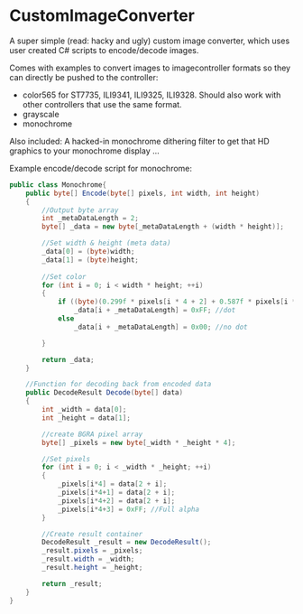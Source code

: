 # CustomImageConverter
A super simple (read: hacky and ugly) custom image converter, which uses user created C# scripts to encode/decode images.


Comes with examples to convert images to imagecontroller formats so they can directly be pushed to the controller:
* color565 for ST7735, ILI9341, ILI9325, ILI9328. Should also work with other controllers that use the same format.
* grayscale
* monochrome

Also included: A hacked-in monochrome dithering filter to get that HD graphics to your monochrome display ...



Example encode/decode script for monochrome:
```csharp
public class Monochrome{
    public byte[] Encode(byte[] pixels, int width, int height)
    {
        //Output byte array
        int _metaDataLength = 2;
        byte[] _data = new byte[_metaDataLength + (width * height)];

        //Set width & height (meta data)
        _data[0] = (byte)width;
        _data[1] = (byte)height;
        
        //Set color
        for (int i = 0; i < width * height; ++i)
        {
            if ((byte)(0.299f * pixels[i * 4 + 2] + 0.587f * pixels[i * 4 + 1] + 0.114f * pixels[i * 4]) >= 0x7F)
                _data[i + _metaDataLength] = 0xFF; //dot
            else
                _data[i + _metaDataLength] = 0x00; //no dot

        }

        return _data;
    }

    //Function for decoding back from encoded data
    public DecodeResult Decode(byte[] data)
    {
        int _width = data[0];
        int _height = data[1];

        //create BGRA pixel array
        byte[] _pixels = new byte[_width * _height * 4];

        //Set pixels
        for (int i = 0; i < _width * _height; ++i)
        {
            _pixels[i*4] = data[2 + i];
            _pixels[i*4+1] = data[2 + i];
            _pixels[i*4+2] = data[2 + i];
            _pixels[i*4+3] = 0xFF; //Full alpha
        }

        //Create result container
        DecodeResult _result = new DecodeResult();
        _result.pixels = _pixels;
        _result.width = _width;
        _result.height = _height;

        return _result;
    }
}
```
